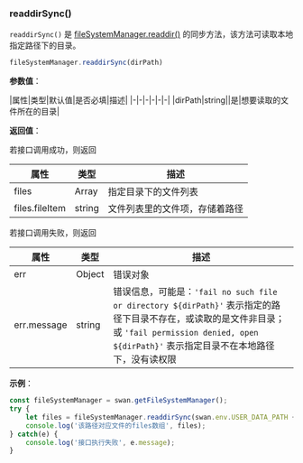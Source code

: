 ### readdirSync()

`readdirSync()` 是 [fileSystemManager.readdir()](#readdir) 的同步方法，该方法可读取本地指定路径下的目录。

```js
fileSystemManager.readdirSync(dirPath)
```

**参数值**：

|属性|类型|默认值|是否必填|描述|
|-|-|-|-|-|-|
|dirPath|string||是|想要读取的文件所在的目录|

**返回值**：

若接口调用成功，则返回

|属性|类型|描述|
|-|-|-|
|files|Array|指定目录下的文件列表|
|files.fileItem|string|文件列表里的文件项，存储着路径|

若接口调用失败，则返回

|属性|类型|描述|
|-|-|-|
|err|Object|错误对象|
|err.message|string|错误信息，可能是：`'fail no such file or directory ${dirPath}'` 表示指定的路径下目录不存在，或读取的是文件非目录；或 `'fail permission denied, open ${dirPath}'` 表示指定目录不在本地路径下，没有读权限|

**示例**：

```js
const fileSystemManager = swan.getFileSystemManager();
try {
    let files = fileSystemManager.readdirSync(swan.env.USER_DATA_PATH + '/demo');
    console.log('该路径对应文件的files数组', files);
} catch(e) {
    console.log('接口执行失败', e.message);
}
```